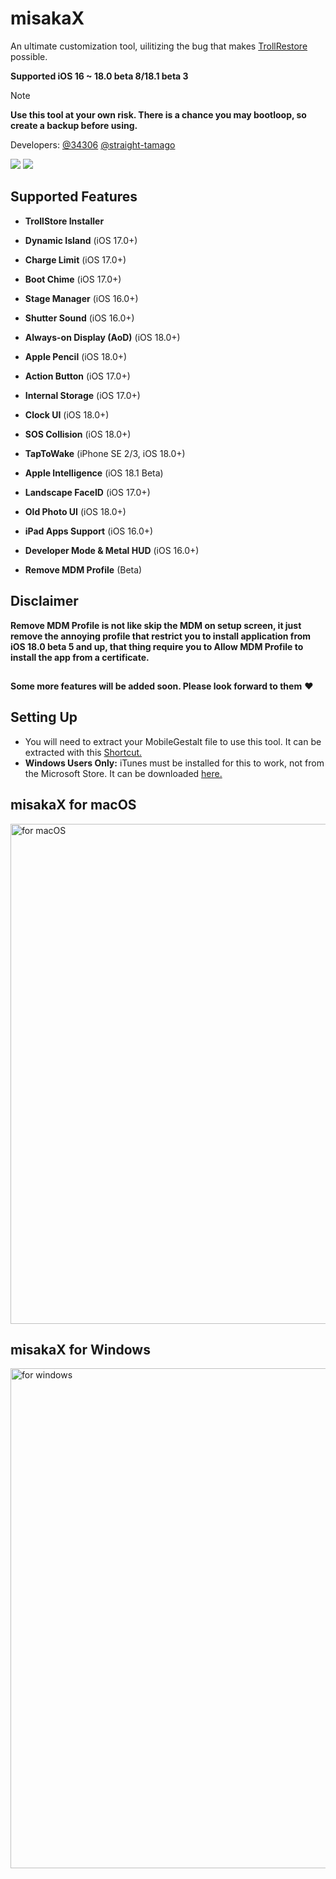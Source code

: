 # misakaX
An ultimate customization tool, uilitizing the bug that makes [TrollRestore](https://github.com/JJTech0130/TrollRestore) possible.

**Supported iOS 16 ~ 18.0 beta 8/18.1 beta 3**

> [!NOTE]
> **Use this tool at your own risk. There is a chance you may bootloop, so create a backup before using.**

Developers: [@34306](https://github.com/34306) [@straight-tamago](https://github.com/straight-tamago)

<a href="https://github.com/straight-tamago/misakaX/releases/latest"><img src="https://img.shields.io/github/v/release/straight-tamago/misakaX?color=d774d5" /></a>
<a href="https://github.com/straight-tamago/misakaX/releases"><img src="https://img.shields.io/github/downloads/straight-tamago/misakaX/total?color=d774d5" /></a>

## Supported Features
- **TrollStore Installer**

- **Dynamic Island** (iOS 17.0+)
- **Charge Limit** (iOS 17.0+)
- **Boot Chime** (iOS 17.0+)
- **Stage Manager** (iOS 16.0+)
- **Shutter Sound** (iOS 16.0+)
- **Always-on Display (AoD)** (iOS 18.0+)
- **Apple Pencil** (iOS 18.0+)
- **Action Button** (iOS 17.0+)
- **Internal Storage** (iOS 17.0+)
- **Clock UI** (iOS 18.0+)
- **SOS Collision** (iOS 18.0+)
- **TapToWake** (iPhone SE 2/3, iOS 18.0+)
- **Apple Intelligence** (iOS 18.1 Beta)
- **Landscape FaceID** (iOS 17.0+)
- **Old Photo UI** (iOS 18.0+)
- **iPad Apps Support** (iOS 16.0+)
- **Developer Mode & Metal HUD** (iOS 16.0+)
- **Remove MDM Profile** (Beta)

## Disclaimer

**Remove MDM Profile is not like skip the MDM on setup screen, it just remove the annoying profile that restrict you to install application from iOS 18.0 beta 5 and up, that thing require you to Allow MDM Profile to install the app from a certificate.**

## 

**Some more features will be added soon. Please look forward to them** ❤️

## Setting Up
- You will need to extract your MobileGestalt file to use this tool. It can be extracted with this [Shortcut.](https://www.icloud.com/shortcuts/e2077174cc424253a24164a1df674ac4)
- **Windows Users Only:** iTunes must be installed for this to work, not from the Microsoft Store. It can be downloaded [here.](https://secure-appldnld.apple.com/itunes12/052-51516-20240506-351B8BFB-C5A7-4FD8-8262-60CD9FAA1464/iTunes64Setup.exe)
## misakaX for macOS
<img width="800" alt="for macOS" src="https://github.com/user-attachments/assets/9f7cc0a3-aefe-4f06-9076-26a6708bebda">

## misakaX for Windows
<img width="800" alt="for windows" src="https://github.com/user-attachments/assets/dab8b460-b166-45b6-b5d1-bbbcad1a7d86">
